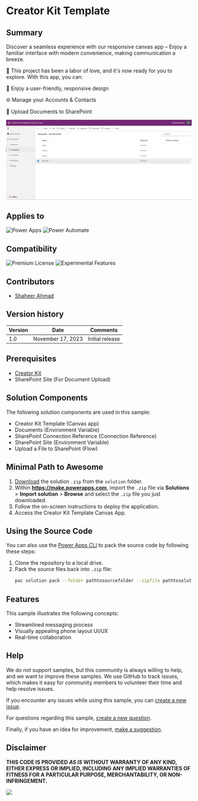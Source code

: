 # Creator Kit Template

## Summary

Discover a seamless experience with our responsive canvas app – Enjoy a familiar interface with modern convenience, making communication a breeze.

📢 This project has been a labor of love, and it's now ready for you to explore. With this app, you can:

📱 Enjoy a user-friendly, responsive design

🌐 Manage your Accounts & Contacts

📢 Upload Documents to SharePoint

![Screenshot 2023-09-02 130516](./assets/Screenshot%202023-10-21%20160340.png)


## Applies to

![Power Apps](https://img.shields.io/badge/Power%20Apps-Yes-green "Yes")
![Power Automate](https://img.shields.io/badge/Power%20Automate-Yes-green "Yes")

## Compatibility
![Premium License](https://img.shields.io/badge/Premium%20License-Not%20Required-red.svg "Premium license not required")
![Experimental Features](https://img.shields.io/badge/Experimental%20Features-No-red.svg "Does not rely on experimental features")

## Contributors

* [Shaheer Ahmad](https://github.com/shaheerahmadch)

## Version history

Version|Date|Comments
-------|----|--------
1.0|November 17, 2023|Initial release

## Prerequisites

* [Creator Kit](https://learn.microsoft.com/power-platform/guidance/creator-kit/overview?wt.mc_id=studentamb_280505)
* SharePoint Site (For Document Upload)

## Solution Components

The following solution components are used in this sample:

* Creator Kit Template (Canvas app)
* Documents (Environment Variable)
* SharePoint Connection Reference (Connection Reference)
* SharePoint Site (Environment Variable)
* Upload a File to SharePoint (Flow)

## Minimal Path to Awesome

1. [Download](./solution/creator-kit-template.zip) the solution `.zip` from the `solution` folder.
2. Within **https://make.powerapps.com**, import the `.zip` file via **Solutions** > **Import solution** > **Browse** and select the `.zip` file you just downloaded.
3. Follow the on-screen instructions to deploy the application.
4. Access the Creator Kit Template Canvas App.

## Using the Source Code

You can also use the [Power Apps CLI](https://aka.ms/pac/docs) to pack the source code by following these steps:

1. Clone the repository to a local drive.
2. Pack the source files back into `.zip` file:
   ```bash
   pac solution pack --folder pathtosourcefolder --zipfile pathtosolution  --processCanvasApps
   ```

## Features

This sample illustrates the following concepts:

* Streamlined messaging process
* Visually appealing phone layout UI/UX
* Real-time collaboration

## Help

We do not support samples, but this community is always willing to help, and we want to improve these samples. We use GitHub to track issues, which makes it easy for  community members to volunteer their time and help resolve issues.

If you encounter any issues while using this sample, you can [create a new issue](https://github.com/pnp/powerapps-samples/issues/new?assignees=&labels=Needs%3A+Triage+%3Amag%3A%2Ctype%3Abug-suspected&template=bug-report.yml&sample=creator-kit-template&authors=@shaheerahmadch&title=creator-kit-template%20-%20).

For questions regarding this sample, [create a new question](https://github.com/pnp/powerapps-samples/issues/new?assignees=&labels=Needs%3A+Triage+%3Amag%3A%2Ctype%3Abug-suspected&template=question.yml&sample=creator-kit-template&authors=@shaheerahmadch&title=creator-kit-template%20-%20).

Finally, if you have an idea for improvement, [make a suggestion](https://github.com/pnp/powerapps-samples/issues/new?assignees=&labels=Needs%3A+Triage+%3Amag%3A%2Ctype%3Abug-suspected&template=suggestion.yml&sample=creator-kit-template&authors=@shaheerahmadch&title=creator-kit-template%20-%20).

## Disclaimer

**THIS CODE IS PROVIDED *AS IS* WITHOUT WARRANTY OF ANY KIND, EITHER EXPRESS OR IMPLIED, INCLUDING ANY IMPLIED WARRANTIES OF FITNESS FOR A PARTICULAR PURPOSE, MERCHANTABILITY, OR NON-INFRINGEMENT.**

<img src="https://m365-visitor-stats.azurewebsites.net/powerplatform-samples/samples/creator-kit-template" />

